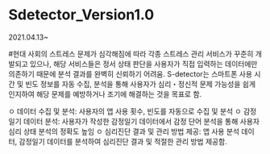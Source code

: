# Sdetector_Version1.0
2021.04.13~

#현대 사회의 스트레스 문제가 심각해짐에 따라 각종 스트레스 관리 서비스가 꾸준히 개발되고 있으나, 해당 서비스들은 정서 상태 판단을 사용자가 직접 입력하는 데이터에만 의존하기 때문에 분석 결과를 완벽히 신뢰하기 어려움.
 S-detector는 스마트폰 사용 시간 및 빈도 정보를 자동 수집, 분석을 통해 사용자가 심리・정신적 문제 가능성을 쉽게 인지하여 해당 문제를 예방하거나 조기에 해결하는 것을 목표로 함.

ㅇ 데이터 수집 및 분석: 사용자의 앱 사용 횟수, 빈도를 자동으로 수집 및 분석
ㅇ 감정일기 데이터 분석: 사용자가 작성한 감정일기 데이터에서 감정 단어 분석을 통해 사용자 심리 상태 분석의 정확도 높임
ㅇ 심리진단 결과 및 관리 방법 제공: 앱 사용 분석 데이터, 감정일기 데이터를 분석하여 심리진단 결과 및 적절한 관리 방법 제공함.

